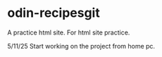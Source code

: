 # odin-recipesgit 

A practice html site. For html site practice.

5/11/25 Start working on the project from home pc.